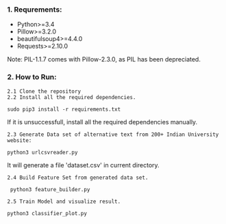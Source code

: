 ### 1. Requrements:
 - Python>=3.4
 - Pillow>=3.2.0
 - beautifulsoup4>=4.4.0
 - Requests>=2.10.0

Note: PIL-1.1.7 comes with Pillow-2.3.0, as PIL has been
	depreciated.


### 2. How to Run:
    2.1 Clone the repository
	2.2 Install all the required dependencies.
`sudo pip3 install -r requirements.txt`

If it is unsuccessfull, install all the required dependencies manually.

	2.3 Generate Data set of alternative text from 200+ Indian University website:

`python3 urlcsvreader.py`

It will generate a file 'dataset.csv' in current directory.

	2.4 Build Feature Set from generated data set.
	
` python3 feature_builder.py`
	
	2.5 Train Model and visualize result.
`python3 classifier_plot.py`

